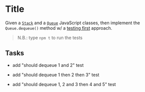# Title

Given a [`Stack`](../src/queue.js#L1) and a [`Queue`](../src/queue.js#13)
JavaScript classes, then implement the `Queue.dequeue()` method w/ a
[testing first](../src/queue.test.js) approach.

> N.B.: type `npm t` to run the tests

## Tasks

* add "should dequeue 1 and 2" test

* add "should dequeue 1 then 2 then 3" test

* add "should dequeue 1, 2 and 3 then 4 and 5" test
